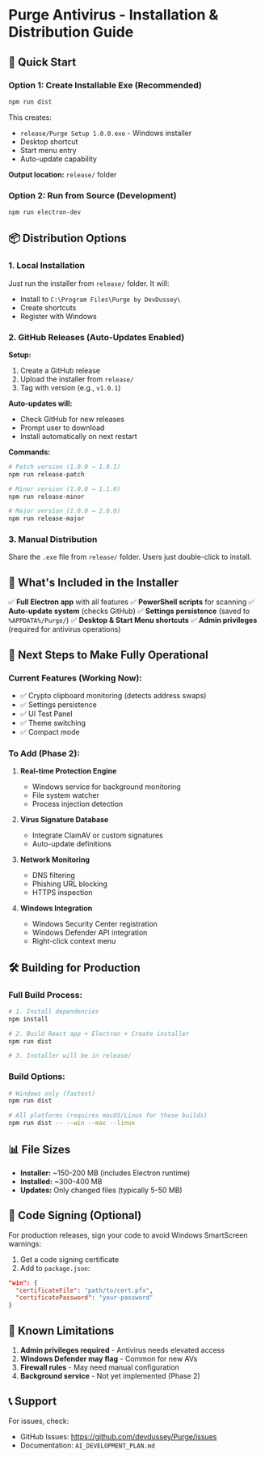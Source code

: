 # Purge Antivirus - Installation & Distribution Guide

## 🚀 Quick Start

### Option 1: Create Installable Exe (Recommended)

```bash
npm run dist
```

This creates:
- `release/Purge Setup 1.0.0.exe` - Windows installer
- Desktop shortcut
- Start menu entry
- Auto-update capability

**Output location:** `release/` folder

### Option 2: Run from Source (Development)

```bash
npm run electron-dev
```

## 📦 Distribution Options

### 1. **Local Installation**
Just run the installer from `release/` folder. It will:
- Install to `C:\Program Files\Purge by DevDussey\`
- Create shortcuts
- Register with Windows

### 2. **GitHub Releases (Auto-Updates Enabled)**

**Setup:**
1. Create a GitHub release
2. Upload the installer from `release/`
3. Tag with version (e.g., `v1.0.1`)

**Auto-updates will:**
- Check GitHub for new releases
- Prompt user to download
- Install automatically on next restart

**Commands:**
```bash
# Patch version (1.0.0 → 1.0.1)
npm run release-patch

# Minor version (1.0.0 → 1.1.0)
npm run release-minor

# Major version (1.0.0 → 2.0.0)
npm run release-major
```

### 3. **Manual Distribution**
Share the `.exe` file from `release/` folder. Users just double-click to install.

## 🔧 What's Included in the Installer

✅ **Full Electron app** with all features
✅ **PowerShell scripts** for scanning
✅ **Auto-update system** (checks GitHub)
✅ **Settings persistence** (saved to `%APPDATA%/Purge/`)
✅ **Desktop & Start Menu shortcuts**
✅ **Admin privileges** (required for antivirus operations)

## 🎯 Next Steps to Make Fully Operational

### Current Features (Working Now):
- ✅ Crypto clipboard monitoring (detects address swaps)
- ✅ Settings persistence
- ✅ UI Test Panel
- ✅ Theme switching
- ✅ Compact mode

### To Add (Phase 2):
1. **Real-time Protection Engine**
   - Windows service for background monitoring
   - File system watcher
   - Process injection detection

2. **Virus Signature Database**
   - Integrate ClamAV or custom signatures
   - Auto-update definitions

3. **Network Monitoring**
   - DNS filtering
   - Phishing URL blocking
   - HTTPS inspection

4. **Windows Integration**
   - Windows Security Center registration
   - Windows Defender API integration
   - Right-click context menu

## 🛠️ Building for Production

### Full Build Process:
```bash
# 1. Install dependencies
npm install

# 2. Build React app + Electron + Create installer
npm run dist

# 3. Installer will be in release/
```

### Build Options:

```bash
# Windows only (fastest)
npm run dist

# All platforms (requires macOS/Linux for those builds)
npm run dist -- --win --mac --linux
```

## 📊 File Sizes

- **Installer:** ~150-200 MB (includes Electron runtime)
- **Installed:** ~300-400 MB
- **Updates:** Only changed files (typically 5-50 MB)

## 🔐 Code Signing (Optional)

For production releases, sign your code to avoid Windows SmartScreen warnings:

1. Get a code signing certificate
2. Add to `package.json`:
```json
"win": {
  "certificateFile": "path/to/cert.pfx",
  "certificatePassword": "your-password"
}
```

## 🚨 Known Limitations

1. **Admin privileges required** - Antivirus needs elevated access
2. **Windows Defender may flag** - Common for new AVs
3. **Firewall rules** - May need manual configuration
4. **Background service** - Not yet implemented (Phase 2)

## 📞 Support

For issues, check:
- GitHub Issues: https://github.com/devdussey/Purge/issues
- Documentation: `AI_DEVELOPMENT_PLAN.md`
